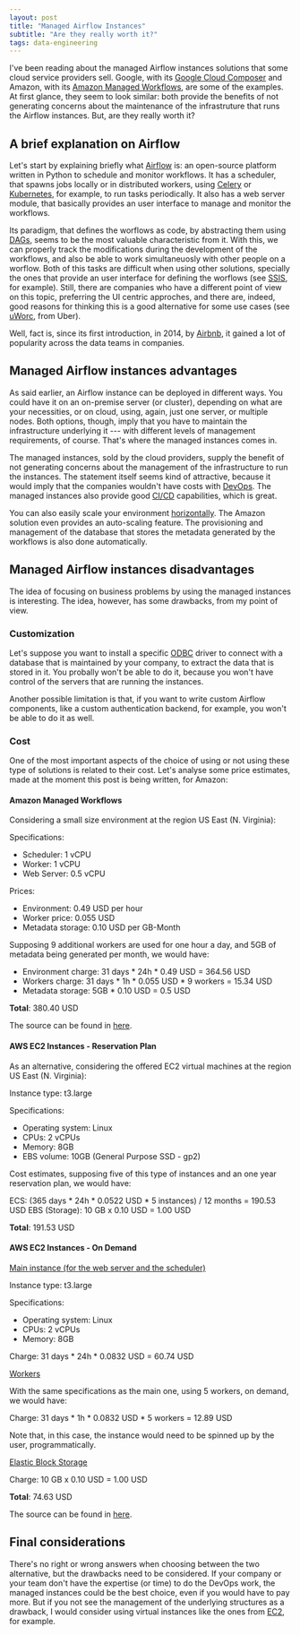 ```yaml
---
layout: post
title: "Managed Airflow Instances"
subtitle: "Are they really worth it?"
tags: data-engineering
---
```


I've been reading about the managed Airflow instances solutions that some cloud service providers sell. Google, with its [Google Cloud Composer](https://cloud.google.com/composer/docs/concepts/overview) and Amazon, with its [Amazon Managed Workflows](https://aws.amazon.com/managed-workflows-for-apache-airflow/), are some of the examples. At first glance, they seem to look similar: both provide the benefits of not generating concerns about the maintenance of the infrastruture that runs the Airflow instances. But, are they really worth it?


## A brief explanation on Airflow

Let's start by explaining briefly what [Airflow](https://airflow.apache.org/) is: an open-source platform written in Python to schedule and monitor workflows. It has a scheduler, that spawns jobs locally or in distributed workers, using [Celery](https://docs.celeryproject.org/en/stable/) or [Kubernetes](https://kubernetes.io/), for example, to run tasks periodically. It also has a web server module, that basically provides an user interface to manage and monitor the workflows.

Its paradigm, that defines the worflows as code, by abstracting them using [DAGs](https://en.wikipedia.org/wiki/Directed_acyclic_graph), seems to be the most valuable characteristic from it. With this, we can properly track the modifications during the development of the workflows, and also be able to work simultaneuosly with other people on a worflow. Both of this tasks are difficult when using other solutions, specially the ones that provide an user interface for defining the worflows (see [SSIS](https://docs.microsoft.com/en-us/sql/integration-services/sql-server-integration-services), for example). Still, there are companies who have a different point of view on this topic, preferring the UI centric approches, and there are, indeed, good reasons for thinking this is a good alternative for some use cases (see [uWorc](https://eng.uber.com/no-code-workflow-orchestrator/), from Uber).

Well, fact is, since its first introduction, in 2014, by [Airbnb](https://airbnb.io/), it gained a lot of popularity across the data teams in companies.


## Managed Airflow instances advantages

As said earlier, an Airflow instance can be deployed in different ways. You could have it on an on-premise server (or cluster), depending on what are your necessities, or on cloud, using, again, just one server, or multiple nodes. Both options, though, imply that you have to maintain the infrastructure underlying it --- with different levels of management requirements, of course. That's where the managed instances comes in.

The managed instances, sold by the cloud providers, supply the benefit of not generating concerns about the management of the infrastructure to run the instances. The statement itself seems kind of attractive, because it would imply that the companies wouldn't have costs with [DevOps](https://en.wikipedia.org/wiki/DevOps). The managed instances also provide good [CI/CD](https://en.wikipedia.org/wiki/CI/CD) capabilities, which is great.

You can also easily scale your environment [horizontally](https://en.wikipedia.org/wiki/Scalability#Horizontal_(scale_out)_and_vertical_scaling_(scale_up)). The Amazon solution even provides an auto-scaling feature. The provisioning and management of the database that stores the metadata generated by the workflows is also done automatically.

## Managed Airflow instances disadvantages

The idea of focusing on business problems by using the managed instances is interesting. The idea, however, has some drawbacks, from my point of view. 

### Customization

Let's suppose you want to install a specific [ODBC](https://en.wikipedia.org/wiki/Open_Database_Connectivity) driver to connect with a database that is maintained by your company, to extract the data that is stored in it. You probally won't be able to do it, because you won't have control of the servers that are running the instances. 

Another possible limitation is that, if you want to write custom Airflow components, like a custom authentication backend, for example, you won't be able to do it as well.

### Cost

One of the most important aspects of the choice of using or not using these type of solutions is related to their cost. Let's analyse some price estimates, made at the moment this post is being written, for Amazon:

#### Amazon Managed Workflows

Considering a small size environment at the region US East (N. Virginia):

Specifications: 

- Scheduler: 1 vCPU
- Worker: 1 vCPU
- Web Server: 0.5 vCPU

Prices:

- Environment: 0.49 USD per hour
- Worker price: 0.055 USD
- Metadata storage: 0.10 USD per GB-Month

Supposing 9 additional workers are used for one hour a day, and 5GB of metadata being generated per month, we would have:

- Environment charge: 31 days * 24h * 0.49 USD = 364.56 USD
- Workers charge: 31 days * 1h * 0.055 USD * 9 workers = 15.34 USD
- Metadata storage: 5GB * 0.10 USD = 0.5 USD

**Total**: 380.40 USD


The source can be found in [here](https://aws.amazon.com/managed-workflows-for-apache-airflow/pricing/
). 
#### AWS EC2 Instances - Reservation Plan

As an alternative, considering the offered EC2 virtual machines at the region US East (N. Virginia):

Instance type: t3.large

Specifications:

- Operating system: Linux
- CPUs: 2 vCPUs
- Memory: 8GB
- EBS volume: 10GB (General Purpose SSD - gp2)


Cost estimates, supposing five of this type of instances and an one year reservation plan, we would have: 

ECS: (365 days * 24h * 0.0522 USD * 5 instances) / 12 months = 190.53 USD
EBS (Storage): 10 GB x 0.10 USD = 1.00 USD

**Total**: 191.53 USD


#### AWS EC2 Instances - On Demand

<u> Main instance (for the web server and the scheduler) </u>

Instance type: t3.large

Specifications:

- Operating system: Linux
- CPUs: 2 vCPUs
- Memory: 8GB

Charge: 31 days * 24h * 0.0832 USD = 60.74 USD

<u> Workers </u>

With the same specifications as the main one, using 5 workers, on demand, we would have:

Charge: 31 days * 1h * 0.0832 USD * 5 workers = 12.89 USD

Note that, in this case, the instance would need to be spinned up by the user, programmatically.

<u> Elastic Block Storage </u>

Charge: 10 GB x 0.10 USD = 1.00 USD


**Total**: 74.63 USD


The source can be found in [here](https://calculator.aws/#/createCalculator/EC2). 


## Final considerations

There's no right or wrong answers when choosing between the two alternative, but the drawbacks need to be considered. If your company or your team don't have the expertise (or time) to do the DevOps work, the managed instances could be the best choice, even if you would have to pay more. But if you not see the management of the underlying structures as a drawback, I would consider using virtual instances like the ones from [EC2](https://en.wikipedia.org/wiki/Amazon_Elastic_Compute_Cloud), for example.

